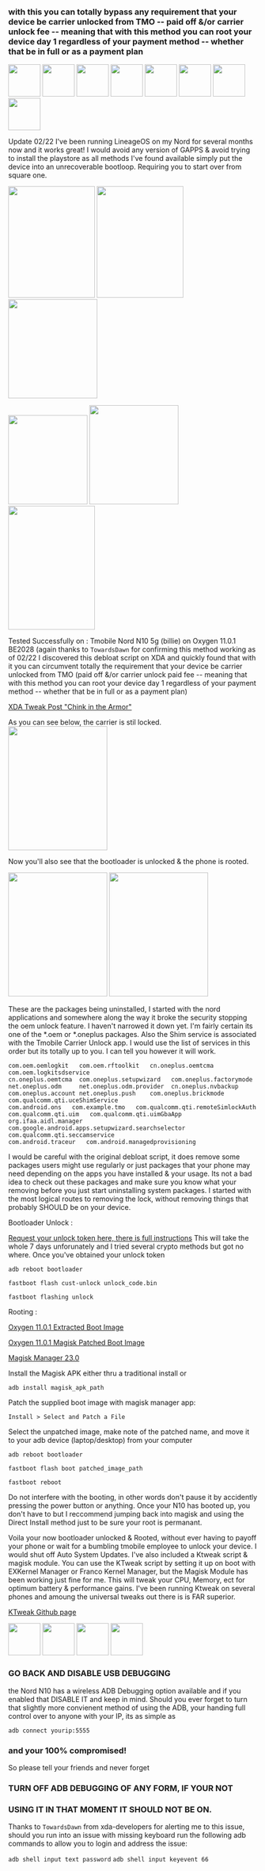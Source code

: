### with this you can totally bypass any requirement that your device be carrier unlocked from TMO -- paid off &/or carrier unlock fee -- meaning that with this method you can root your device day 1 regardless of your payment method -- whether that be in full or as a payment plan


<img src="img/ghostpeach.png" height="65" width="65"> <img src="img/ghosters.png" height="65" width="65">  <img src="img/ghost2.png" height="65" width="65">  <img src="img/ghost5.png" height="65" width="65">  <img src="img/ghostpastel.png" height="65" width="65"> <img src="img/ghostpootie.png" height="65" width="65">  <img src="img/ghostpeach.png" height="65" width="65">  <img src="img/ghosters.png" height="65" width="65">  

Update 02/22 I've been running LineageOS on my Nord for several months now and it works great!  I would avoid any version of GAPPS & avoid trying to install the playstore as all methods I've found available simply put the device into an unrecoverable bootloop.  Requiring you to start over from square one.

<img src="img/ktweak.png" height="225" width="175"> <img src="img/lineage.jpg" height="225" width="175"> <img src="img/os.jpg" height="200" width="180">

<img src="img/ram.jpg" height="180" width="160"> <img src="img/tweAK.png" height="200" width="180"> <img src="img/HARDWARE.png" height="250" width="175">


Tested Successfully on : Tmobile Nord N10 5g (billie) on Oxygen 11.0.1 BE2028 (again thanks to ```TowardsDawn``` for confirming this method working as of 02/22
I discovered this debloat script on XDA and quickly found that with it you can circumvent totally the requirement that your device be carrier unlocked from TMO (paid off &/or carrier unlock paid fee -- meaning that with this method you can root your device day 1 regardless of your payment method -- whether that be in full or as a payment plan)

[XDA Tweak Post "Chink in the Armor"](https://forum.xda-developers.com/t/found-a-chink-in-the-armor-just-enabled-oem-unlocking-after-11-update.4306687/)

As you can see below, the carrier is stil locked.  
<img src="img/Screenshot_20210916-221027.jpg" height="250" width="200">



Now you'll also see that the bootloader is unlocked & the phone is rooted.


<img src="img/Screenshot_20210916-221017.jpg" height="250" width="200">


<img src="img/Screenshot_20210916-221007.jpg" height="250" width="200">

These are the packages being uninstalled, I started with the nord applications and somewhere along the way it broke the security stopping the oem unlock feature.  I haven't narrowed it down yet.  I'm fairly certain its one of the *.oem or *.oneplus packages.  Also the Shim service is associated with the Tmobile Carrier Unlock app.  I would use the list of services in this order but its totally up to you.  I can tell you however it will work.

```
com.oem.oemlogkit   com.oem.rftoolkit   cn.oneplus.oemtcma    com.oem.logkitsdservice
cn.oneplus.oemtcma  com.oneplus.setupwizard   com.oneplus.factorymode
net.oneplus.odm     net.oneplus.odm.provider  cn.oneplus.nvbackup
com.oneplus.account net.oneplus.push    com.oneplus.brickmode   com.qualcomm.qti.uceShimService
com.android.ons   com.example.tmo   com.qualcomm.qti.remoteSimlockAuth
com.qualcomm.qti.uim   com.qualcomm.qti.uimGbaApp  org.ifaa.aidl.manager
com.google.android.apps.setupwizard.searchselector  com.qualcomm.qti.seccamservice
com.android.traceur   com.android.managedprovisioning
```
I would be careful with the original debloat script, it does remove some packages users might use regularly
or just packages that your phone may need depending on the apps you have installed & your usage.  Its not a bad
idea to check out these packages and make sure you know what your removing before you just start uninstalling system
packages.  I started with the most logical routes to removing the lock, without removing things that probably SHOULD 
be on your device.

Bootloader Unlock :

[Request your unlock token here, there is full instructions](https://www.oneplus.com/unlock_token)
This will take the whole 7 days unforunately and I tried several crypto methods but got no where.
Once you've obtained your unlock token 

```adb reboot bootloader```

```fastboot flash cust-unlock unlock_code.bin```

```fastboot flashing unlock```

Rooting :

[Oxygen 11.0.1 Extracted Boot Image](https://forum.xda-developers.com/attachments/11-0-1-be88cb-boot-img-unpatched-zip.5400901/)

[Oxygen 11.0.1 Magisk Patched Boot Image](https://forum.xda-developers.com/attachments/11-0-1-be88cb-magisk_patched-img-zip.5401133/)

[Magisk Manager 23.0](https://github.com/topjohnwu/Magisk/releases)

Install the Magisk APK either thru a traditional install or 

```adb install magisk_apk_path```

Patch the supplied boot image with magisk manager app: 

```Install > Select and Patch a File```

Select the unpatched image, make note of the patched name, and move it to your adb device (laptop/desktop)
from your computer 

```adb reboot bootloader```

```fastboot flash boot patched_image_path``` 

```fastboot reboot```

Do not interfere with the booting, in other words don't pause it by accidently pressing the power button or anything.
Once your N10 has booted up, you don't have to but I reccommend jumping back into magisk and using the Direct Install method
just to be sure your root is permanant.

Voila your now bootloader unlocked & Rooted, without ever having to payoff your phone or wait for a bumbling tmobile 
employee to unlock your device.  I would shut off Auto System Updates.  I've also included a Ktweak script & magisk module.  You can use the KTweak script
by setting it up on boot with EXKernel Manager or Franco Kernel Manager, but the Magisk Module has been working just fine for me.  This will tweak your CPU,
Memory, ect for optimum battery & performance gains.  I've been running Ktweak on several phones and amoung the universal tweaks out there is is FAR superior.

[KTweak Github page](https://github.com/nylar357/nord_oem/tree/main/Ktweak)


<img src="img/ghosters.png" height="65" width="65"> <img src="img/ghosters.png" height="65" width="65">  <img src="img/ghosters.png" height="65" width="65">  <img src="img/ghosters.png" height="65" width="65">  


### GO BACK AND DISABLE USB DEBUGGING 
the Nord N10 has a wireless ADB Debugging option available and if 
you enabled that DISABLE IT and keep in mind.  Should you ever forget to turn that slightly more convienent method of
using the ADB, your handing full control over to anyone with your IP, its as simple as 

```adb connect yourip:5555```

### and your 100% compromised!
So please tell your friends and never forget 
### TURN OFF ADB DEBUGGING OF ANY FORM, IF YOUR NOT 
### USING IT IN THAT MOMENT IT SHOULD NOT BE ON.

Thanks to ```TowardsDawn``` from xda-developers for alerting me to this issue, should you run into an issue with missing keyboard run the following adb commands to allow you to login and address the issue:

```adb shell input text password```
```adb shell input keyevent 66```


